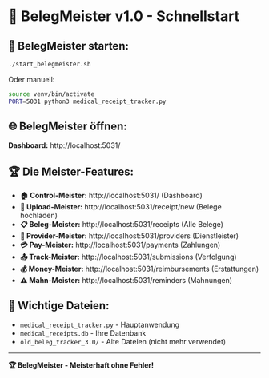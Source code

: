 # 🎯 BelegMeister v1.0 - Schnellstart

## 🚀 BelegMeister starten:

```bash
./start_belegmeister.sh
```

Oder manuell:
```bash
source venv/bin/activate
PORT=5031 python3 medical_receipt_tracker.py
```

## 🌐 BelegMeister öffnen:

**Dashboard:** http://localhost:5031/

## 🏆 Die Meister-Features:

- **🏠 Control-Meister:** http://localhost:5031/ (Dashboard)
- **📄 Upload-Meister:** http://localhost:5031/receipt/new (Belege hochladen)
- **📋 Beleg-Meister:** http://localhost:5031/receipts (Alle Belege)
- **🏥 Provider-Meister:** http://localhost:5031/providers (Dienstleister)
- **💳 Pay-Meister:** http://localhost:5031/payments (Zahlungen)
- **📤 Track-Meister:** http://localhost:5031/submissions (Verfolgung)
- **💰 Money-Meister:** http://localhost:5031/reimbursements (Erstattungen)
- **⚠️ Mahn-Meister:** http://localhost:5031/reminders (Mahnungen)

## 📁 Wichtige Dateien:

- `medical_receipt_tracker.py` - Hauptanwendung
- `medical_receipts.db` - Ihre Datenbank
- `old_beleg_tracker_3.0/` - Alte Dateien (nicht mehr verwendet)

---
**🏆 BelegMeister - Meisterhaft ohne Fehler!** 